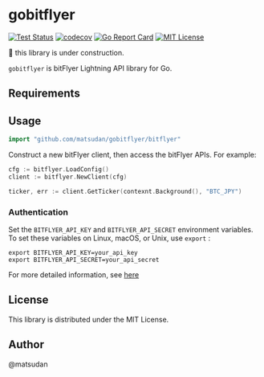 # gobitflyer
[![Test Status](https://github.com/matsudan/gobitflyer/workflows/tests/badge.svg)](https://github.com/matsudan/gobitflyer/actions?query=workflow%3Atests)
[![codecov](https://codecov.io/gh/matsudan/gobitflyer/branch/main/graph/badge.svg)](https://codecov.io/gh/matsudan/gobitflyer)
[![Go Report Card](https://goreportcard.com/badge/matsudan/gobitflyer)](https://goreportcard.com/report/github.com/matsudan/gobitflyer)
[![MIT License](https://img.shields.io/badge/license-MIT-blue.svg)](https://github.com/matsudan/gobitflyer/blob/master/LICENSE)

:construction: this library is under construction.

`gobitflyer` is bitFlyer Lightning API library for Go.

## Requirements

## Usage
```go
import "github.com/matsudan/gobitflyer/bitflyer"
```

Construct a new bitFlyer client, then access the bitFlyer APIs. For example:
```go
cfg := bitflyer.LoadConfig()
client := bitflyer.NewClient(cfg)

ticker, err := client.GetTicker(contexnt.Background(), "BTC_JPY")
```

### Authentication
Set the `BITFLYER_API_KEY` and `BITFLYER_API_SECRET` environment variables.
To set these variables on Linux, macOS, or Unix, use `export` :

```shell
export BITFLYER_API_KEY=your_api_key
export BITFLYER_API_SECRET=your_api_secret
```

For more detailed information, see [here](https://lightning.bitflyer.com/docs?lang=en#authentication)

## License
This library is distributed under the MIT License.

## Author
@matsudan
